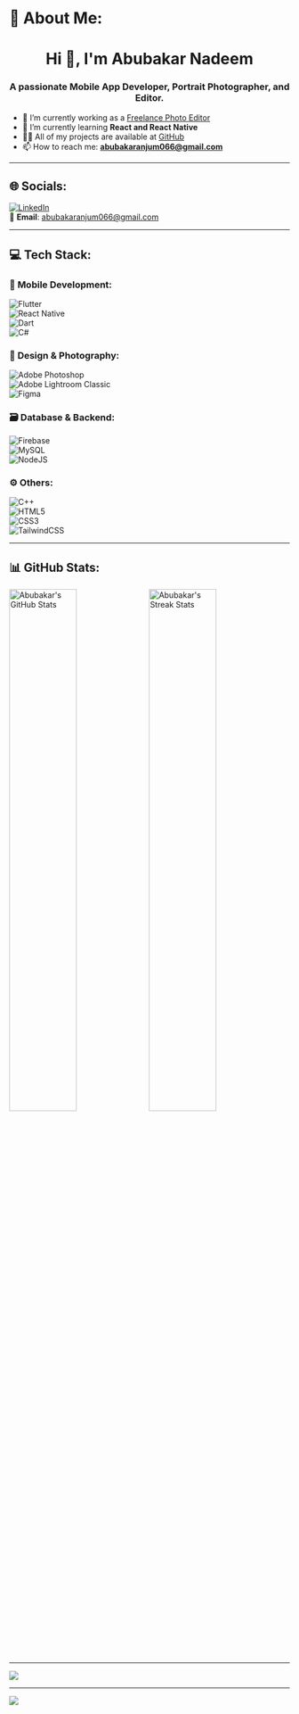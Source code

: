 # 💫 About Me:
<h1 align="center">Hi 👋, I'm Abubakar Nadeem</h1>
<h3 align="center">A passionate Mobile App Developer, Portrait Photographer, and Editor.</h3>

- 🔭 I’m currently working as a [Freelance Photo Editor](https://www.fiverr.com/abubakar_anjum?public_mode=true)
- 🌱 I’m currently learning **React and React Native**
- 👨‍💻 All of my projects are available at [GitHub](https://github.com/Abubakar-doc?tab=repositories)
- 📫 How to reach me: **abubakaranjum066@gmail.com**

---

## 🌐 Socials:
[![LinkedIn](https://img.shields.io/badge/LinkedIn-%230077B5.svg?logo=linkedin&logoColor=white)](https://linkedin.com/in/abubakar-nadeem-5672562b9)  
📧 **Email**: [abubakaranjum066@gmail.com](mailto:abubakaranjum066@gmail.com)

---

## 💻 Tech Stack:
### 📱 **Mobile Development**:
![Flutter](https://img.shields.io/badge/Flutter-%2302569B.svg?style=for-the-badge&logo=Flutter&logoColor=white)  
![React Native](https://img.shields.io/badge/react_native-%2320232a.svg?style=for-the-badge&logo=react&logoColor=%2361DAFB)  
![Dart](https://img.shields.io/badge/dart-%230175C2.svg?style=for-the-badge&logo=dart&logoColor=white)  
![C#](https://img.shields.io/badge/c%23-%23239120.svg?style=for-the-badge&logo=csharp&logoColor=white)  

### 🎨 **Design & Photography**:
![Adobe Photoshop](https://img.shields.io/badge/adobe%20photoshop-%2331A8FF.svg?style=for-the-badge&logo=adobe%20photoshop&logoColor=white)  
![Adobe Lightroom Classic](https://img.shields.io/badge/Adobe%20Lightroom%20Classic-31A8FF.svg?style=for-the-badge&logo=Adobe%20Lightroom%20Classic&logoColor=white)  
![Figma](https://img.shields.io/badge/figma-%23F24E1E.svg?style=for-the-badge&logo=figma&logoColor=white)  

### 🗃️ **Database & Backend**:
![Firebase](https://img.shields.io/badge/firebase-%23039BE5.svg?style=for-the-badge&logo=firebase)  
![MySQL](https://img.shields.io/badge/mysql-4479A1.svg?style=for-the-badge&logo=mysql&logoColor=white)  
![NodeJS](https://img.shields.io/badge/node.js-6DA55F?style=for-the-badge&logo=node.js&logoColor=white)  

### ⚙️ **Others**:
![C++](https://img.shields.io/badge/c++-%2300599C.svg?style=for-the-badge&logo=c%2B%2B&logoColor=white)  
![HTML5](https://img.shields.io/badge/html5-%23E34F26.svg?style=for-the-badge&logo=html5&logoColor=white)  
![CSS3](https://img.shields.io/badge/css3-%231572B6.svg?style=for-the-badge&logo=css3&logoColor=white)  
![TailwindCSS](https://img.shields.io/badge/tailwindcss-%2338B2AC.svg?style=for-the-badge&logo=tailwind-css&logoColor=white)  

---

## 📊 GitHub Stats:
<div>
  <img src="https://github-readme-stats.vercel.app/api?username=abubakar-doc&theme=dark&hide_border=false&include_all_commits=true&count_private=true" alt="Abubakar's GitHub Stats" width="49%" />
  <img src="https://github-readme-streak-stats.herokuapp.com/?user=abubakar-doc&theme=dark&hide_border=false" alt="Abubakar's Streak Stats" width="49%" />
</div>

---

![](https://github-readme-stats.vercel.app/api/top-langs/?username=abubakar-doc&theme=dark&hide_border=false&include_all_commits=true&count_private=true&layout=compact)

---

[![](https://visitcount.itsvg.in/api?id=abubakar-doc&icon=0&color=0)](https://visitcount.itsvg.in)
